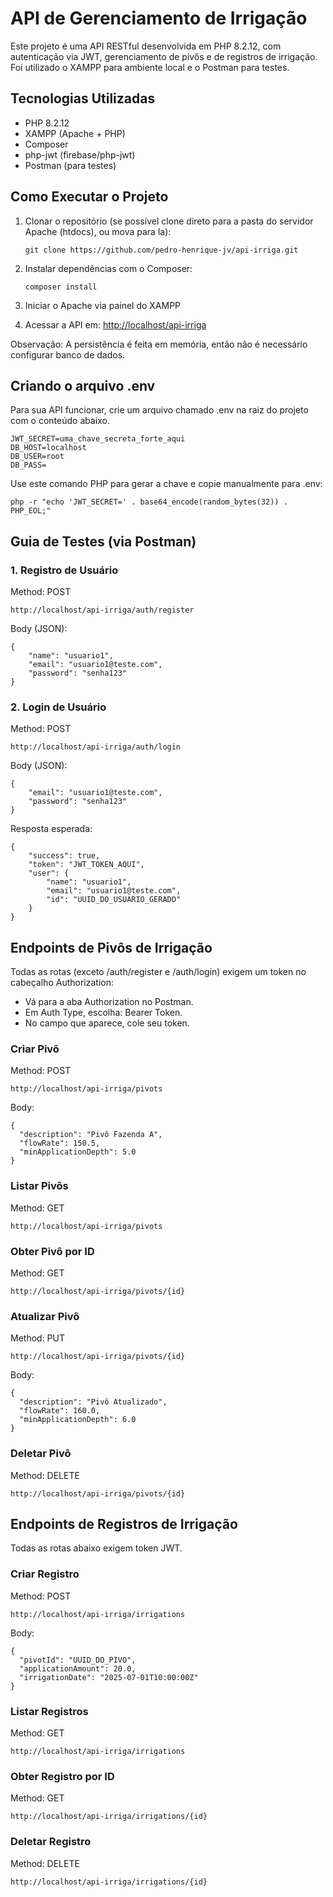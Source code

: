 # API de Gerenciamento de Irrigação

Este projeto é uma API RESTful desenvolvida em PHP 8.2.12, com autenticação via JWT, gerenciamento de pivôs e de registros de irrigação. Foi utilizado o XAMPP para ambiente local e o Postman para testes.

## Tecnologias Utilizadas

- PHP 8.2.12
- XAMPP (Apache + PHP)
- Composer
- php-jwt (firebase/php-jwt)
- Postman (para testes)

## Como Executar o Projeto

1. Clonar o repositório (se possível clone direto para a pasta do servidor Apache (htdocs), ou mova para la):
   ```
   git clone https://github.com/pedro-henrique-jv/api-irriga.git
   ```
   
2. Instalar dependências com o Composer:
   ```
   composer install
   ```
   
3. Iniciar o Apache via painel do XAMPP

8. Acessar a API em:
   [http://localhost/api-irriga](http://localhost/api-irriga)

Observação: A persistência é feita em memória, então não é necessário configurar banco de dados.

## Criando o arquivo .env

Para sua API funcionar, crie um arquivo chamado .env na raiz do projeto com o conteúdo abaixo.
```
JWT_SECRET=uma_chave_secreta_forte_aqui
DB_HOST=localhost
DB_USER=root
DB_PASS=
```
Use este comando PHP para gerar a chave e copie manualmente para .env:
```
php -r "echo 'JWT_SECRET=' . base64_encode(random_bytes(32)) . PHP_EOL;"
```

## Guia de Testes (via Postman)

### 1. Registro de Usuário

Method: POST 
```
http://localhost/api-irriga/auth/register
````

Body (JSON):
```
{
    "name": "usuario1",
    "email": "usuario1@teste.com",
    "password": "senha123"
}
```
### 2. Login de Usuário

Method: POST 
```
http://localhost/api-irriga/auth/login
```

Body (JSON):
```
{
    "email": "usuario1@teste.com",
    "password": "senha123"
}
```
Resposta esperada:
```
{
    "success": true,
    "token": "JWT_TOKEN_AQUI",
    "user": {
        "name": "usuario1",
        "email": "usuario1@teste.com",
        "id": "UUID_DO_USUARIO_GERADO"
    }
}
```

## Endpoints de Pivôs de Irrigação

Todas as rotas (exceto /auth/register e /auth/login) exigem um token no cabeçalho Authorization:
   - Vá para a aba Authorization no Postman.
   - Em Auth Type, escolha: Bearer Token.
   - No campo que aparece, cole seu token.

### Criar Pivô

Method: POST 
```
http://localhost/api-irriga/pivots
```
Body:
```
{
  "description": "Pivô Fazenda A",
  "flowRate": 150.5,
  "minApplicationDepth": 5.0
}
```
### Listar Pivôs

Method: GET 
```
http://localhost/api-irriga/pivots
```
### Obter Pivô por ID

Method: GET 
```
http://localhost/api-irriga/pivots/{id}
```
### Atualizar Pivô

Method: PUT
```
http://localhost/api-irriga/pivots/{id}
```
Body:
```
{
  "description": "Pivô Atualizado",
  "flowRate": 160.0,
  "minApplicationDepth": 6.0
}
```
### Deletar Pivô

Method: DELETE
```
http://localhost/api-irriga/pivots/{id}
```
## Endpoints de Registros de Irrigação

Todas as rotas abaixo exigem token JWT.

### Criar Registro

Method: POST
```
http://localhost/api-irriga/irrigations
```
Body:
```
{
  "pivotId": "UUID_DO_PIVO",
  "applicationAmount": 20.0,
  "irrigationDate": "2025-07-01T10:00:00Z"
}
```
### Listar Registros

Method: GET
```
http://localhost/api-irriga/irrigations
```
### Obter Registro por ID

Method: GET
```
http://localhost/api-irriga/irrigations/{id}
```
### Deletar Registro

Method: DELETE 
```
http://localhost/api-irriga/irrigations/{id}
```
